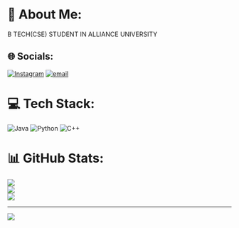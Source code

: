 # 💫 About Me:
B TECH(CSE) STUDENT IN ALLIANCE UNIVERSITY<br>


## 🌐 Socials:
[![Instagram](https://img.shields.io/badge/Instagram-%23E4405F.svg?logo=Instagram&logoColor=white)](https://instagram.com/dacchulover_709) [![email](https://img.shields.io/badge/Email-D14836?logo=gmail&logoColor=white)](mailto:mvinayaka2007@gmail.com) 

# 💻 Tech Stack:
![Java](https://img.shields.io/badge/java-%23ED8B00.svg?style=flat&logo=openjdk&logoColor=white) ![Python](https://img.shields.io/badge/python-3670A0?style=flat&logo=python&logoColor=ffdd54) ![C++](https://img.shields.io/badge/c++-%2300599C.svg?style=flat&logo=c%2B%2B&logoColor=white)
# 📊 GitHub Stats:
![](https://github-readme-stats.vercel.app/api?username=Vinayakam709&theme=radical&hide_border=false&include_all_commits=true&count_private=true)<br/>
![](https://nirzak-streak-stats.vercel.app/?user=Vinayakam709&theme=radical&hide_border=false)<br/>
![](https://github-readme-stats.vercel.app/api/top-langs/?username=Vinayakam709&theme=radical&hide_border=false&include_all_commits=true&count_private=true&layout=compact)

---
[![](https://visitcount.itsvg.in/api?id=Vinayakam709&icon=2&color=0)](https://visitcount.itsvg.in)

